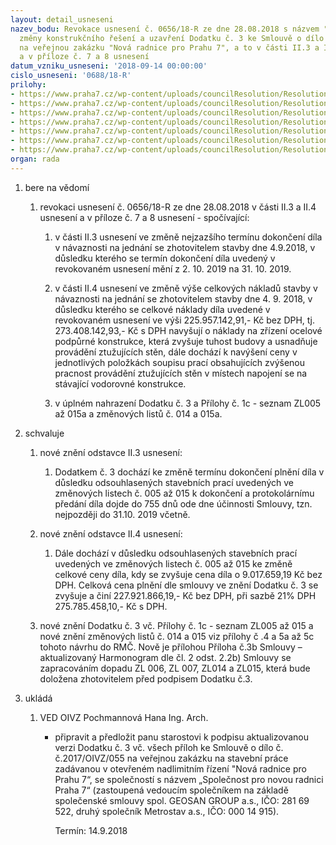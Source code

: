 ```yaml
---
layout: detail_usneseni
nazev_bodu: Revokace usnesení č. 0656/18-R ze dne 28.08.2018 s názvem "Návrh na schválení
  změny konstrukčního řešení a uzavření Dodatku č. 3 ke Smlouvě o dílo č.2017/OIVZ/055
  na veřejnou zakázku "Nová radnice pro Prahu 7", a to v části II.3 a II.4 usnesení
  a v příloze č. 7 a 8 usnesení
datum_vzniku_usneseni: '2018-09-14 00:00:00'
cislo_usneseni: '0688/18-R'
prilohy:
- https://www.praha7.cz/wp-content/uploads/councilResolution/Resolutions/30230/export/1Duvodovazprava~392450.docx
- https://www.praha7.cz/wp-content/uploads/councilResolution/Resolutions/30230/export/6Usneseni28_8_2018predrevokaci~392443.pdf
- https://www.praha7.cz/wp-content/uploads/councilResolution/Resolutions/30230/export/7ORGeosan~392442.pdf
- https://www.praha7.cz/wp-content/uploads/councilResolution/Resolutions/30230/export/8ORMetrostav~392441.pdf
- https://www.praha7.cz/wp-content/uploads/councilResolution/Resolutions/30230/export/9DPHMetrostav~392440.pdf
- https://www.praha7.cz/wp-content/uploads/councilResolution/Resolutions/30230/export/10DPHGeosan~392439.pdf
- https://www.praha7.cz/wp-content/uploads/councilResolution/Resolutions/30230/export/export~392515.pdf
organ: rada
---
```

<ol id="urzList" class="urzList_view"><li class="urzClass1" id=""><span name="1">bere na vědomí</span><ol class="urzOlClass" id=""><li class="urzClass2" id="" style="text-align: left;"><span><p>revokaci usnesení č. 0656/18-R ze dne 28.08.2018 v části II.3 a II.4 usnesení a v příloze č. 7 a 8 usnesení - spočívající: <br></p></span><ol class="urzUlClass"><li class="urzClass3" id="" style="text-align: left;"><span><p>v části II.3 usnesení ve změně nejzazšího termínu dokončení díla v návaznosti na jednání se zhotovitelem stavby dne 4.9.2018, v důsledku kterého se termín dokončení díla uvedený v revokovaném usnesení mění z 2. 10. 2019 na 31. 10. 2019.<br></p></span></li><li class="urzClass3" id="" style="text-align: left;"><span><p>v části II.4 usnesení ve změně výše celkových nákladů stavby v návaznosti na jednání se zhotovitelem stavby dne 4. 9. 2018, v důsledku kterého se celkové náklady díla uvedené v revokovaném usnesení ve výši&nbsp;225.957.142,91,- Kč bez DPH, tj. 273.408.142,93,- Kč s DPH navyšují o náklady na zřízení ocelové podpůrné konstrukce, která zvyšuje tuhost budovy a usnadňuje provádění ztužujících stěn, dále dochází k navýšení ceny v jednotlivých položkách soupisu prací obsahujících zvýšenou pracnost provádění ztužujících stěn v místech napojení se na stávající vodorovné konstrukce. <br></p></span></li><li class="urzClass3" id="" style="text-align: left;"><span><p>v úplném nahrazení Dodatku č. 3 a Přílohy č. 1c - seznam ZL005 až 015a a změnových listů č. 014 a 015a.</p></span></li></ol></li></ol></li><li class="urzClass1" id=""><span name="24">schvaluje</span><ol class="urzOlClass"><li class="urzClass2" id="" style="text-align: left;"><span><p>nové znění odstavce II.3 usnesení:</p></span><ol class="urzUlClass"><li class="urzClass3" id="" style="text-align: left;"><span><p>Dodatkem č. 3 dochází ke změně termínu dokončení plnění díla v důsledku odsouhlasených stavebních prací uvedených ve změnových listech č. 005 až 015 k dokončení a protokolárnímu předání díla dojde do 755 dnů ode dne účinnosti Smlouvy, tzn. nejpozději do 31.10. 2019 včetně.</p></span></li></ol></li><li class="urzClass2" id="" style="text-align: left;"><span><p>nové znění odstavce II.4 usnesení:</p></span><ol class="urzUlClass"><li class="urzClass3" id="" style="text-align: left;"><span><p>Dále dochází v důsledku odsouhlasených stavebních prací uvedených ve změnových listech č. 005 až 015 ke změně celkové ceny díla, kdy se zvyšuje cena díla o 9.017.659,19 Kč bez DPH. Celková cena plnění dle smlouvy ve znění Dodatku č. 3 se zvyšuje a činí 227.921.866,19,- Kč bez DPH, při sazbě 21% DPH 275.785.458,10,- Kč s DPH.</p></span></li></ol></li><li class="urzClass2" id="" style="text-align: left;"><span><p>nové znění Dodatku č. 3 vč. Přílohy č. 1c - seznam ZL005 až 015 a nové znění změnových listů č. 014 a 015 viz přílohy č .4 a 5a až 5c tohoto návrhu do RMČ. Nově je přílohou Příloha č.3b Smlouvy – aktualizovaný Harmonogram dle čl. 2 odst. 2.2b) Smlouvy se zapracováním dopadu ZL 006, ZL 007, ZL014 a ZL015, která bude doložena zhotovitelem před podpisem Dodatku č.3.</p></span></li></ol></li><li class="urzClass1" id="urzUkoly"><span name="1">ukládá</span><ol class="urzOlClass"><li class="urzClass2"><span><p>VED OIVZ Pochmannová Hana Ing. Arch.</p></span><ul class="urzUlClass"><li class="urzClass3"><span><p>připravit a předložit panu starostovi k podpisu aktualizovanou verzi Dodatku č. 3 vč. všech příloh ke Smlouvě o dílo č. č.2017/OIVZ/055 na veřejnou zakázku na stavební práce zadávanou v otevřeném nadlimitním řízení "Nová radnice pro Prahu 7“, se společností s názvem „Společnost pro novou radnici Praha 7“ (zastoupená vedoucím společníkem na základě společenské smlouvy spol. GEOSAN GROUP a.s., IČO: 281 69 522, druhý společník Metrostav a.s., IČO: 000 14 915).</p></span><span class="urzUkolTermin">  Termín:&nbsp;14.9.2018</span></li></ul></li></ol></li></ol>